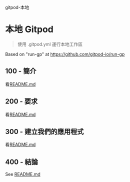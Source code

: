 gitpod-本地

# 本地 Gitpod

> 使用 .gitpod.yml 運行本地工作區

Based on "run-gp" at <https://github.com/gitpod-io/run-gp>

## 100 - 簡介

看[README.md](./100/README.md)

## 200 - 要求

看[README.md](./200/README.md)

## 300 - 建立我們的應用程式

看[README.md](./300/README.md)

## 400 - 結論

See [README.md](./400/README.md)
